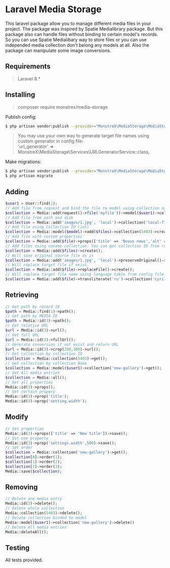 # Laravel Media Storage

This laravel package allow you to manage different media files in your project. The package was inspired by Spatie Medialibrary package. But this package also can handle files without binding to certain model's records. So you can use Spatie Medialibary way to store files or you can use independed media collection don't belong any models at all. Also the package can manipulate some image conversions.

## Requirements
> Laravel 8.*

## Installing
>composer require monstrex/media-storage

Publish config:
``` bash
$ php artisan vendor:publish --provider="MonstreX\MediaStorage\MediaStorageServiceProvider" --tag="config"
```

>You may use your own way to generate target file names using custom generator in config file:  
>'url_generator' => MonstreX\MediaStorage\Services\URLGeneratorService::class, 

Make migrations:
``` bash
$ php artisan vendor:publish --provider="MonstreX\MediaStorage\MediaStorageServiceProvider" --tag="migrations"
$ php artisan migrate
```

## Adding
```php
$user1 = User::find(1);
// Add file from request and bind the file to model using collection name (string)
$collection = Media::add(request()->file('myfile'))->model($user1)->collection('new-gallery')->create();
// Add file from path and disk
$collection = Media::add('images/1.jpg', 'local')->collection('local-file')->create();
// Add file using Collection ID (int)
$collection = Media::model($model)->add($files)->collection(5403)->create();
// Add file with custom properties
$collection = Media::add($file)->props(['title' => 'Novus news','alt' => 'Image #2'])->collection('images')->create();
// Add files using noname collection. You can get collection ID from returned collection - collection_id field. 
$collection = Media::add($files)->create();
// Will save original source file as is
$collection = Media::add('images/1.jpg', 'local')->preserveOriginal()->create();
// Will replace target file if exist. 
$collection = Media::add($file)->replaceFile()->create();
// Will replace target file name using language table from config file
$collection = Media::add($file)->transliterate('ru')->collection('cyrillic-gallery')->create();
```
 
## Retrieving
```php
// Get path by record ID
$path = Media::find(1)->path(); 
// Get path by MEDIA ID
$path = Media::id(3)->path();   
// Get relative URL
$url = Media::id(3)->url();
// Get full URL
$url = Media::id(3)->fullUrl();
// Generate conversion if not exist and return URL     
$url = Media::id(3)->crop(250,300)->url(); 
// Get collection by collection ID 
$collection = Media::collection(5403)->get();
// Get collection by collection Name
$collection = Media::model($user1)->collection('new-gallery')->get();
// Get All media entries
$collection = Media::all();
// Get all properties
Media::id(3)->props();
// Get certain propery
Media::id(3)->prop('title');
Media::id(3)->prop('setting.width');
```

## Modify 
```php
// Set properties
Media::id(3)->props(['title' => 'New title'])->save();
// Set one property
Media::id(3)->prop('settings.width',500)->save();
// Set order
$collection = Media::collection('new-gallery')->get();
$collection[0]->order(1);
$collection[1]->order(2);
$collection[2]->order(3); 
Media::save($collection);
```

## Removing
```php
// Delete one media entry
Media::id(3)->delete();
// Delete whole collection
Media::collection(5403)->delete();
// Delete collection binded to model
Media::model($user1)->collection('new-gallery')->delete()
// Delete All media entries
Media::deleteAll();
```

## Testing

All tests provided.
